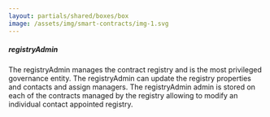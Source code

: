 ```yaml
---
layout: partials/shared/boxes/box
image: /assets/img/smart-contracts/img-1.svg
---
```


##### registryAdmin

The registryAdmin manages the contract registry and is the most privileged governance entity. The registryAdmin can update the registry properties and contacts and assign managers. The registryAdmin admin is stored on each of the contracts managed by the registry allowing to modify an individual contact appointed registry.

